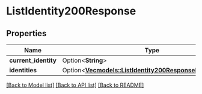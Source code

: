# ListIdentity200Response

## Properties

Name | Type | Description | Notes
------------ | ------------- | ------------- | -------------
**current_identity** | Option<**String**> |  | [optional]
**identities** | Option<[**Vec<models::ListIdentity200ResponseIdentitiesInner>**](listIdentity_200_response_identities_inner.md)> |  | [optional]

[[Back to Model list]](../README.md#documentation-for-models) [[Back to API list]](../README.md#documentation-for-api-endpoints) [[Back to README]](../README.md)


